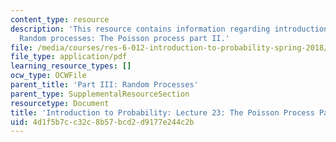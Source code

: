 ```yaml
---
content_type: resource
description: 'This resource contains information regarding introduction to probability:
  Random processes: The Poisson process part II.'
file: /media/courses/res-6-012-introduction-to-probability-spring-2018/4d1f5b7cc32c8b57bcd2d9177e244c2b_MITRES_6_012S18_L23AS.pdf
file_type: application/pdf
learning_resource_types: []
ocw_type: OCWFile
parent_title: 'Part III: Random Processes'
parent_type: SupplementalResourceSection
resourcetype: Document
title: 'Introduction to Probability: Lecture 23: The Poisson Process Part II'
uid: 4d1f5b7c-c32c-8b57-bcd2-d9177e244c2b
---
```

